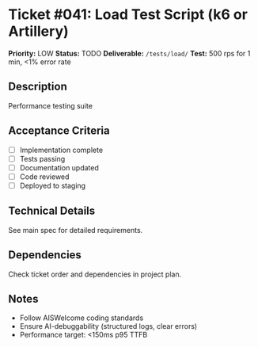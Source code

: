 # Ticket #041: Load Test Script (k6 or Artillery)

**Priority:** LOW
**Status:** TODO
**Deliverable:** `/tests/load/`
**Test:** 500 rps for 1 min, <1% error rate

## Description
Performance testing suite

## Acceptance Criteria
- [ ] Implementation complete
- [ ] Tests passing
- [ ] Documentation updated
- [ ] Code reviewed
- [ ] Deployed to staging

## Technical Details
See main spec for detailed requirements.

## Dependencies
Check ticket order and dependencies in project plan.

## Notes
- Follow AISWelcome coding standards
- Ensure AI-debuggability (structured logs, clear errors)
- Performance target: <150ms p95 TTFB
